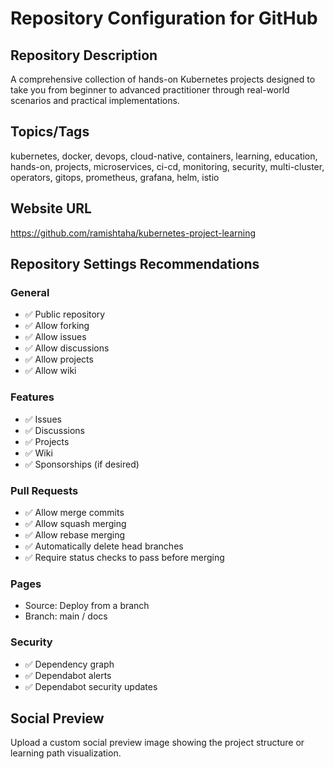 # Repository Configuration for GitHub

## Repository Description
A comprehensive collection of hands-on Kubernetes projects designed to take you from beginner to advanced practitioner through real-world scenarios and practical implementations.

## Topics/Tags
kubernetes, docker, devops, cloud-native, containers, learning, education, hands-on, projects, microservices, ci-cd, monitoring, security, multi-cluster, operators, gitops, prometheus, grafana, helm, istio

## Website URL
https://github.com/ramishtaha/kubernetes-project-learning

## Repository Settings Recommendations

### General
- ✅ Public repository
- ✅ Allow forking
- ✅ Allow issues
- ✅ Allow discussions
- ✅ Allow projects
- ✅ Allow wiki

### Features
- ✅ Issues
- ✅ Discussions
- ✅ Projects
- ✅ Wiki
- ✅ Sponsorships (if desired)

### Pull Requests
- ✅ Allow merge commits
- ✅ Allow squash merging
- ✅ Allow rebase merging
- ✅ Automatically delete head branches
- ✅ Require status checks to pass before merging

### Pages
- Source: Deploy from a branch
- Branch: main / docs

### Security
- ✅ Dependency graph
- ✅ Dependabot alerts
- ✅ Dependabot security updates

## Social Preview
Upload a custom social preview image showing the project structure or learning path visualization.
